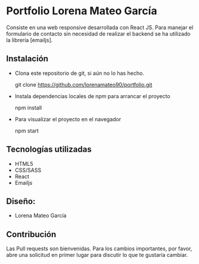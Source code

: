 


# Portfolio Lorena Mateo García

Consiste en una web responsive desarrollada con React JS. 
Para manejar el formulario de contacto sin necesidad de realizar el backend se ha utilizado la librería [emailjs].


## Instalación

+ Clona este repositorio de git, si aún no lo has hecho.

  git clone https://github.com/lorenamateo90/portfolio.git

+ Instala dependencias locales de npm para arrancar el proyecto

  npm install

+ Para visualizar el proyecto en el navegador 
  
  npm start

## Tecnologías utilizadas 

+ HTML5
+ CSS/SASS
+ React
+ Emailjs

## Diseño:

+ Lorena Mateo García

## Contribución
Las Pull requests son bienvenidas. Para los cambios importantes, por favor, abre una solicitud en primer lugar para discutir lo que te gustaría cambiar.

